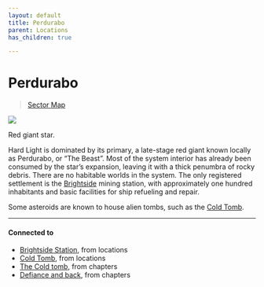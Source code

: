 ```yaml
---
layout: default
title: Perdurabo
parent: Locations
has_children: true

---
```


# Perdurabo

> [Sector Map](https://sectorswithoutnumber.com/sector/E9FKrPjS8tsRmoryYMpe/system/PWrHAjd6P64k61Ga1PfQ)

![](https://i.imgur.com/Bt6ywq5.png)

Red giant star.

Hard Light is dominated by its primary, a late-stage red giant known locally as Perdurabo, or “The Beast”. Most of the system interior has already been consumed by the star’s expansion, leaving it with a thick penumbra of rocky debris. There are no habitable worlds in the system. The only registered settlement is the [Brightside](BrightsideStation.md) mining station, with approximately one hundred inhabitants and basic facilities for ship refueling and repair.

Some asteroids are known to house alien tombs, such as the [Cold Tomb](ColdTomb.md).


---
#### Connected to

<!-- QueryToSerialize: LIST without ID "["+ title + "](https://terra-campaigns.github.io/"+ regexreplace(file.path, ".md", "") + ")" + ", from " + regexreplace(file.folder, "hostile/", "") FROM ([[]]) OR outgoing([[]]) WHERE file.name != this.file.name SORT file.folder DESC -->
<!-- SerializedQuery: LIST without ID "["+ title + "](https://terra-campaigns.github.io/"+ regexreplace(file.path, ".md", "") + ")" + ", from " + regexreplace(file.folder, "hostile/", "") FROM ([[]]) OR outgoing([[]]) WHERE file.name != this.file.name SORT file.folder DESC -->
- [Brightside Station](https://terra-campaigns.github.io/hostile/locations/BrightsideStation), from locations
- [Cold Tomb](https://terra-campaigns.github.io/hostile/locations/ColdTomb), from locations
- [The Cold tomb](https://terra-campaigns.github.io/hostile/chapters/chap002), from chapters
- [Defiance and back](https://terra-campaigns.github.io/hostile/chapters/chap003), from chapters
<!-- SerializedQuery END -->
